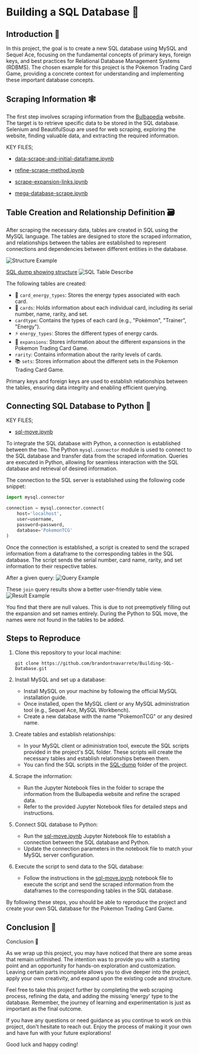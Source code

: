 # Building a SQL Database 💾

## Introduction 📝

In this project, the goal is to create a new SQL database using MySQL and Sequel Ace, focusing on the fundamental concepts of primary keys, foreign keys, and best practices for Relational Database Management Systems (RDBMS). The chosen example for this project is the Pokemon Trading Card Game, providing a concrete context for understanding and implementing these important database concepts.

## Scraping Information 🕸️

The first step involves scraping information from the [Bulbapedia](https://bulbapedia.bulbagarden.net/wiki/Main_Page) website. The target is to retrieve specific data to be stored in the SQL database. Selenium and BeautifulSoup are used for web scraping, exploring the website, finding valuable data, and extracting the required information.

KEY FILES;

* [data-scrape-and-initial-dataframe.ipynb](https://github.com/brandontnavarrete/Building-SQL-Database/blob/main/data-scrape-and-initial-dataframe.ipynb)

* [refine-scrape-method.ipynb](https://github.com/brandontnavarrete/Building-SQL-Database/blob/main/refine-scrape-method.ipynb)

* [scrape-expansion-links.ipynb](https://github.com/brandontnavarrete/Building-SQL-Database/blob/main/scrape-expansion-links.ipynb)

* [mega-database-scrape.ipynb](https://github.com/brandontnavarrete/Building-SQL-Database/blob/main/mega-database-scrape.ipynb)


## Table Creation and Relationship Definition 🗃️

After scraping the necessary data, tables are created in SQL using the MySQL language. The tables are designed to store the scraped information, and relationships between the tables are established to represent connections and dependencies between different entities in the database. 

![Structure Example](./sql-python-pokemon-image/table-structure.png)

[SQL dump showing structure](https://github.com/brandontnavarrete/Building-SQL-Database/tree/main/SQL-dump)
![SQL Table Describe](./sql-python-pokemon-image/sql-script.png)


The following tables are created:

- 🧩 `card_energy_types`: Stores the energy types associated with each card.
- 🎴 `cards`: Holds information about each individual card, including its serial number, name, rarity, and set.
-  `cardtype`: Contains the types of each card (e.g., "Pokémon", "Trainer", "Energy").
- ⚡ `energy_types`: Stores the different types of energy cards.
- 🌟 `expansions`: Stores information about the different expansions in the Pokemon Trading Card Game.
-  `rarity`: Contains information about the rarity levels of cards.
- 📚 `sets`: Stores information about the different sets in the Pokemon Trading Card Game.

Primary keys and foreign keys are used to establish relationships between the tables, ensuring data integrity and enabling efficient querying.

## Connecting SQL Database to Python 🐍

KEY FILES;

* [sql-move.ipynb](https://github.com/brandontnavarrete/Building-SQL-Database/blob/main/sql-move.ipynb)


To integrate the SQL database with Python, a connection is established between the two. The Python `mysql.connector` module is used to connect to the SQL database and transfer data from the scraped information. Queries are executed in Python, allowing for seamless interaction with the SQL database and retrieval of desired information.

The connection to the SQL server is established using the following code snippet:

```python
import mysql.connector

connection = mysql.connector.connect(
    host='localhost',
    user=username,
    password=password,
    database='PokemonTCG'
)
```

Once the connection is established, a script is created to send the scraped information from a dataframe to the corresponding tables in the SQL database. The script sends the serial number, card name, rarity, and set information to their respective tables.

After a given query:
![Query Example](./sql-python-pokemon-image/query.png)


These `join` query results show a better user-friendly table view.
![Result Example](./sql-python-pokemon-image/join.png)

You find that there are null values. This is due to not preemptively filling out the expansion and set names entirely. During the Python to SQL move, the names were not found 
in the tables to be added.

## Steps to Reproduce

1. Clone this repository to your local machine:
   ```
   git clone https://github.com/brandontnavarrete/Building-SQL-Database.git
   ```

2. Install MySQL and set up a database:
   - Install MySQL on your machine by following the official MySQL installation guide.
   - Once installed, open the MySQL client or any MySQL administration tool (e.g., Sequel Ace, MySQL Workbench).
   - Create a new database with the name "PokemonTCG" or any desired name.

3. Create tables and establish relationships:
   - In your MySQL client or administration tool, execute the SQL scripts provided in the project's SQL folder. These scripts will create the necessary tables and establish relationships between them.
   - You can find the SQL scripts in the [SQL-dump](https://github.com/brandontnavarrete/Building-SQL-Database/tree/main/SQL-dump) folder of the project.

4. Scrape the information:
   - Run the Jupyter Notebook files in the folder to scrape the information from the Bulbapedia website and refine the scraped data.
   - Refer to the provided Jupyter Notebook files for detailed steps and instructions.

5. Connect SQL database to Python:
   - Run the [sql-move.ipynb](./sql-python-pokemon-image/sql-move.ipynb) Jupyter Notebook file to establish a connection between the SQL database and Python.
   - Update the connection parameters in the notebook file to match your MySQL server configuration.

6. Execute the script to send data to the SQL database:
   - Follow the instructions in the [sql-move.ipynb](./sql-python-pokemon-image/sql-move.ipynb) notebook file to execute the script and send the scraped information from the dataframes to the corresponding tables in the SQL database.

By following these steps, you should be able to reproduce the project and create your own SQL database for the Pokemon Trading Card Game.

## Conclusion 🎉

Conclusion 🎉

As we wrap up this project, you may have noticed that there are some areas that remain unfinished. The intention was to provide you with a starting point and an opportunity for hands-on exploration and customization. Leaving certain parts incomplete allows you to dive deeper into the project, apply your own creativity, and expand upon the existing code and structure.

Feel free to take this project further by completing the web scraping process, refining the data, and adding the missing 'energy' type to the database. Remember, the journey of learning and experimentation is just as important as the final outcome.

If you have any questions or need guidance as you continue to work on this project, don't hesitate to reach out. Enjoy the process of making it your own and have fun with your future explorations!

Good luck and happy coding!

